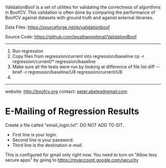 ValidationBoof is a set of utilities for validating the correctness of  algorithms in BoofCV.  This validation is often done by comparing the performance of BoofCV against datasets with ground truth and against external libraries.

Data Files:
https://sourceforge.net/p/validationboof

Source Code:
https://github.com/lessthanoptimal/ValidationBoof

----------------------------------------------

1) Run regression
2) Copy files from regression/current into regression/baseline
  cp -r regression/current/* regression/baseline
3) Make sure all the tests were run by looking at difference of file list
  diff --brief -r regression/baseline/U8 regression/current/U8
4)


-----------------------------------------------

website: http://boofcv.org
contact: peter.abeles@gmail.com

# E-Mailing of Regression Results

Create a file called "email_login.txt". DO NOT ADD TO GIT.
* First line is your login.
* Second line is your password. 
* Third line is the destination e-mail.

This is configured for gmail only right now. You need to turn on "Allow less secure apps" by going to
https://myaccount.google.com/security